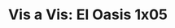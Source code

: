 ---
layout: episodios
title: "Vis a Vis: El Oasis 1x05"
url_serie_padre: 'vis-a-vis-el-oasis/temporada-1'
category: 'series'
capitulo: 'yes'
anio: '2020'
prev: 'capitulo-4'
proximo: 'capitulo-6'
sandbox: allow-same-origin allow-forms
idioma: 'Castellano'
calidad: 'Full HD'
fuente: 'cueva'
reproductores_otros: ["https://gdriveplayer.me/embed2.php?link=VSX6JSaF9DdVbQ1l48LtjAzxbBFXG5falryY64qm3t8UzNxVnNkmM%252B4hmrljg%252Be40BuzboV5pwjx6tx%252B%252FvciWnpkPrYBMQOP8%252BbHslxpnU6x9MrWbaXpkR1nTMMwe83tRSrkObgy0t8ai9DHAm3acxdWs7agRESP5jXODO0nvRfbyPyq%252BGcmuulm1i%252FfB9CLtaJct3VUaw%252BhXfYy%252B7f6Rj","Castellano","https://mstream.press/xmizaspi6y0l","Castellano","https://jawcloud.co/embed-k6g5pxd6gjb6.html","Castellano"]
reproductores_fembed: ["https://feurl.com/v/0-l38tlle6mgymq","Castellano","https://feurl.com/v/elqkrc--kyx21r8","Castellano","https://feurl.com/v/47e-1hzz8yj0j83","Castellano"]
clasificacion: '+10'
tags:
- Drama
---